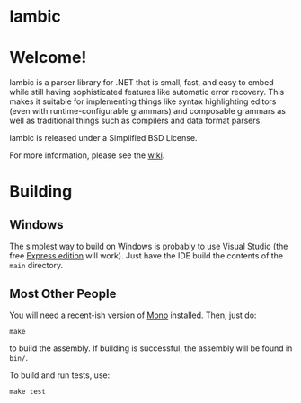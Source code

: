 Iambic
===

# Welcome!

Iambic is a parser library for .NET that is small, fast, and easy to embed while still having sophisticated features like automatic error recovery. This makes it suitable for implementing things like syntax highlighting editors (even with runtime-configurable grammars) and composable grammars as well as traditional things such as compilers and data format parsers.

Iambic is released under a Simplified BSD License.

For more information, please see the [wiki](http://wiki.github.com/naucera/iambic/).

# Building


## Windows

The simplest way to build on Windows is probably to use Visual Studio (the free [Express edition](http://www.microsoft.com/express/) will work). Just have the IDE build the contents of the `main` directory.


## Most Other People

You will need a recent-ish version of [Mono](http://mono-project.com) installed. Then, just do:

	make

to build the assembly. If building is successful, the assembly will be found in `bin/`.

To build and run tests, use:

	make test
